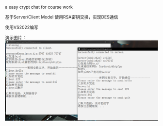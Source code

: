 a easy crypt chat for course work

基于Server/Client Model
使用RSA密钥交换，实现DES通信

使用VS2022编写

演示图片：
![demo.png](./demo.png)
